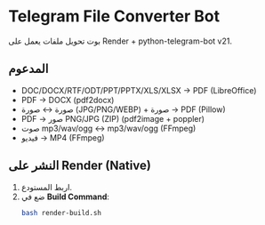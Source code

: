 # Telegram File Converter Bot

بوت تحويل ملفات يعمل على Render + python-telegram-bot v21.

## المدعوم
- DOC/DOCX/RTF/ODT/PPT/PPTX/XLS/XLSX → PDF (LibreOffice)
- PDF → DOCX (pdf2docx)
- صورة ↔ صورة (JPG/PNG/WEBP) + صورة → PDF (Pillow)
- PDF → صور PNG/JPG (ZIP) (pdf2image + poppler)
- صوت mp3/wav/ogg ↔ mp3/wav/ogg (FFmpeg)
- فيديو → MP4 (FFmpeg)

## النشر على Render (Native)
1) اربط المستودع.
2) ضع في **Build Command**:
   ```bash
   bash render-build.sh
